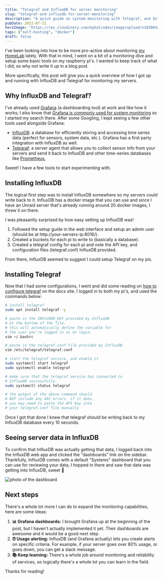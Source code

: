 ```yaml
---
title: "Telegraf and InfluxDB for server monitoring"
slug: "telegraf-and-influxdb-for-server-monitoring"
description: "A quick guide on system monitoring with Telegraf, and Influx DB."
pubDate: 2022-07-21
heroImage: "https://res.cloudinary.com/mykalcodes/image/upload/v1658642824/Mykal%20Codes/making-systems-monitoring-easy.jpg"
tags: ["self-hosting", "docker"]
draft: false
---
```


I've been looking into how to be more pro-active about monitoring [my HomeLab](http://mykal.codes/uses#-servers--hardware) lately. With that in mind, I went on a bit of a monitoring dive and setup some basic tools on my raspberry pi's. I wanted to keep track of what I did, so why not write it up in a blog post.

More specifically, this post will give you a quick overview of how I got up and running with InfluxDB and Telegraf for monitoring my servers.

## Why InfluxDB and Telegraf?

I've already used [Grafana](https://grafana.com/) (a dashboarding tool) at work and like how it works; I also know that [Grafana is commonly used for system monitoring](https://grafana.com/grafana/) so I started my search there. After some Googling, I kept seeing a few other tools used alongside Grafana:

- [InfluxDB](https://www.influxdata.com/): a database for efficiently storing and accessing time series data (perfect for sensors, system data, etc.). Grafana has a first party integration with InfluxDB as well.
- [Telegraf](https://www.influxdata.com/time-series-platform/telegraf/): a server agent that allows you to collect sensor info from your servers and send it back to InfluxDB and other time-series databases like [Prometheus.](https://prometheus.io/)

Sweet! I have a few tools to start experimenting with.

## Installing InfluxDB

The logical first step was to install InfluxDB somewhere so my servers could write back to it. InfluxDB has a docker image that you can use and since I have an Unraid server that's already running around 20 docker images, I threw it on there.

I was pleasantly surprised by how easy setting up InfluxDB was!

1. Followed the setup guide in the web interface and setup an admin user (should be at http://your-servers-ip:8016/).
2. Created a buckets for each pi to write to (basically a database).
3. Created a telegraf config for each pi and note the API key, and configuration files (telegraf.conf) InfluxDB provided.

From there, InfluxDB seemed to suggest I could setup Telegraf on my pis.

## Installing Telegraf

Now that I had some configurations, I went and did some reading on [how to configure telegraf](https://docs.influxdata.com/influxdb/cloud/write-data/no-code/use-telegraf/manual-config/) on the docs site. I logged in to both my pi's, and used the commands below:

```bash
# install telegraf
sudo apt install telegraf -y

# paste in the INFLUXDB_KEY provided by InfluxDB
# at the bottom of the file.
# this will automatically define the variable for
# the user you're logged in as on login.
vim ~/.bashrc

# paste in the telegraf.conf file provided by InfluxDB
vim /etc/telegraf/telegraf.conf

# start the telegraf service, and enable it
sudo systemctl start telegraf
sudo systemctl enable telegraf

# make sure that the telegraf service has connected to
# InfluxDB successfully.
sudo systemctl status telegraf

# the output of the above command should
# NOT include any 401 errors. if it does,
# you may need to paste the API key into
# your telegraf.conf file manually
```

Once I got that done I knew that telegraf _should_ be writing back to my InfluxDB database every 10 seconds.

## Seeing server data in InfluxDB

To confirm that InfluxDB was actually getting that data, I logged back into the InfluxDB web app and clicked the "dashboards" link on the sidebar.
Thankfully, InfluxDB comes with a default "Systems" dashboard that you can use for reviewing your data, I hopped in there and saw that data was getting into InfluxDB, sweet 🎉

![photo of the dashboard](https://res.cloudinary.com/mykalcodes/image/upload/v1658693116/Mykal%20Codes/making-system-monitoring-easy-2.png)

## Next steps

There's a whole lot more I can do to expand the monitoring capabilities, here are some ideas:

1. **📊 Grafana dashboards:** I brought Grafana up at the beginning of the post, but I haven't actually implemented it yet. Their dashboards are awesome and it would be a good next step.
2. **⏰ Usage alerting:** InfluxDB (and Grafana actually) lets you create alerts on specific criteria. For example, if your server goes over 80% usage, or goes down, you can get a slack message.
3. **📚 Keep learning:** There's a whole job around monitoring and reliability of services, so logically there's a whole lot you can learn in the field.

Thanks for reading!
